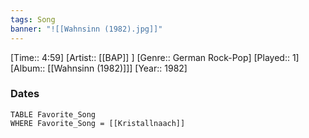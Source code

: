 ```yaml
---
tags: Song  
banner: "![[Wahnsinn (1982).jpg]]"
---
```

[Time:: 4:59]
[Artist:: [[BAP]] ]
[Genre:: German Rock-Pop]
[Played:: 1]
[Album:: [[Wahnsinn (1982)]]]
[Year:: 1982]
### Dates
````dataview
TABLE Favorite_Song
WHERE Favorite_Song = [[Kristallnaach]]
````